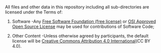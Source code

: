 All files and other data in this repository including all sub-directories are licensed under the Terms of:

1. Software
-Any [Free Software Foundation (free license)](http://www.gnu.org/licenses/license-list.html) or [OSI Approved Open Source License](http://opensource.org/licenses/alphabetical) may be used for contributions of Software Code;

2. Other Content
-Unless otherwise agreed by participants, the default license will be [Creative Commons Attribution 4.0 International](http://creativecommons.org/licenses/by/4.0/)(CC BY 4.0).



